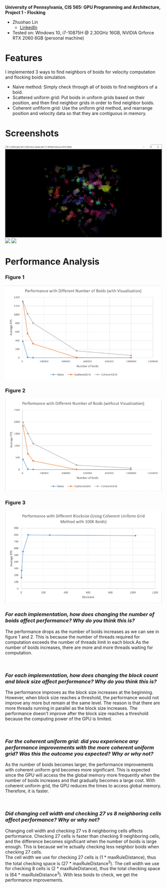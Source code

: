 **University of Pennsylvania, CIS 565: GPU Programming and Architecture,
Project 1 - Flocking**

* Zhuohao Lin
  * [LinkedIn](https://www.linkedin.com/in/zhuohao-lin-960b54194/)
* Tested on: Windows 10, i7-10875H @ 2.30GHz 16GB, NVIDIA Grforce RTX 2060 6GB (personal machine)

# Features
I implemented 3 ways to find neighbors of boids for velocity computation and flocking boids simulation.
* Naive method: Simply check through all of boids to find neighbors of a boid.
* Scattered uniform grid: Put boids in uniform grids based on their position, and then find neighbor grids in order to find neighbor boids.
* Coherent unfiform grid: Use the uniform grid method, and rearrange position and velocity data so that they are contiguous in memory.

# Screenshots
![](images/screenshot1.PNG)
![](images/simulation2.gif)
![](images/simulation3.gif)

# Performance Analysis

### Figure 1
![](images/figure1.PNG)
### Figure 2
![](images/figure2.PNG)
### Figure 3
![](images/figure3.PNG)

### *For each implementation, how does changing the number of boids affect performance? Why do you think this is?*

The performance drops as the number of boids increases as we can see in figure 1 and 2. This is because the number of threads required for computation exceeds the number of threads limit in each block.As the number of boids increases, there are more and more threads waiting for computation.

<br/>

### *For each implementation, how does changing the block count and block size affect performance? Why do you think this is?*

The performance improves as the block size increases at the beginning. However, when block size reaches a threshold, the performance would not improve any more but remain at the same level. The reason is that there are more threads running in parallel as the block size increases. The performance doesn't improve after the block size reaches a threshold because the computing power of the GPU is limited.

<br/>

### *For the coherent uniform grid: did you experience any performance improvements with the more coherent uniform grid? Was this the outcome you expected? Why or why not?*

As the number of boids becomes larger, the performance improvements with coherent uniform grid becomes more significant. This is expected since the GPU will access the the global memory more frequently when the number of boids increases and that gradually becomes a large cost. With coherent uniform grid, the GPU reduces the times to access global memory. Therefore, it is faster.

<br/>

### *Did changing cell width and checking 27 vs 8 neighboring cells affect performance? Why or why not?*

Changing cell width and checking 27 vs 8 neighboring cells affects performance. Checking 27 cells is faster than checking 9 neighboring cells, and the difference becomes significant when the number of boids is large enough. This is because we're actually checking less neighbor boids when checking 27 cells.<br/>
The cell width we use for checking 27 cells is (1 * maxRuleDistance), thus the total checking space is (27 * maxRuleDistance<sup>3</sup>). The cell width we use for checking 8 cells is (2 * maxRuleDistance), thus the total checking space is (64 * maxRuleDistance<sup>3</sup>). With less boids to check, we get the performance improvements.

